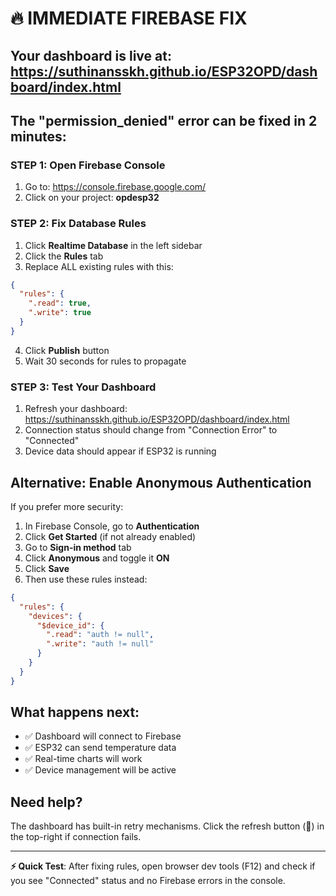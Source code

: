 # 🔥 IMMEDIATE FIREBASE FIX

## Your dashboard is live at: https://suthinansskh.github.io/ESP32OPD/dashboard/index.html

## The "permission_denied" error can be fixed in 2 minutes:

### STEP 1: Open Firebase Console
1. Go to: https://console.firebase.google.com/
2. Click on your project: **opdesp32**

### STEP 2: Fix Database Rules
1. Click **Realtime Database** in the left sidebar
2. Click the **Rules** tab
3. Replace ALL existing rules with this:

```json
{
  "rules": {
    ".read": true,
    ".write": true
  }
}
```

4. Click **Publish** button
5. Wait 30 seconds for rules to propagate

### STEP 3: Test Your Dashboard
1. Refresh your dashboard: https://suthinansskh.github.io/ESP32OPD/dashboard/index.html
2. Connection status should change from "Connection Error" to "Connected"
3. Device data should appear if ESP32 is running

## Alternative: Enable Anonymous Authentication

If you prefer more security:

1. In Firebase Console, go to **Authentication**
2. Click **Get Started** (if not already enabled)
3. Go to **Sign-in method** tab
4. Click **Anonymous** and toggle it **ON**
5. Click **Save**
6. Then use these rules instead:

```json
{
  "rules": {
    "devices": {
      "$device_id": {
        ".read": "auth != null",
        ".write": "auth != null"
      }
    }
  }
}
```

## What happens next:
- ✅ Dashboard will connect to Firebase
- ✅ ESP32 can send temperature data
- ✅ Real-time charts will work
- ✅ Device management will be active

## Need help?
The dashboard has built-in retry mechanisms. Click the refresh button (🔄) in the top-right if connection fails.

---

**⚡ Quick Test**: After fixing rules, open browser dev tools (F12) and check if you see "Connected" status and no Firebase errors in the console.
